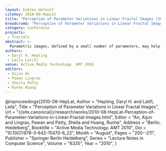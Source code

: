 ```yaml
---
layout: bibtex-default
citekey: 2010-08-HepLat
title: "Perception of Parameter Variations in Linear Fractal Images (2010)"
breadcrumb: "Perception of Parameter Variations in Linear Fractal Images (2010)"
category: conference
projects:
 - fractals
abstract: >-
  Parametric images, defined by a small number of parameters, may help to democratize access to image creation because simple parameter manipulations can yield interesting variations. Foe example, many people appreciate the aesthetics of fractal images, but few are inclined to engage in the mathematics needed to create them. A perception-driven interface for fractal image creation could find a wide audience as people could use it as an outlet for their own creative expression. This paper discusses some first steps along that path, with a study and analysis of how participants perceived changes between smoothly varying images. Further steps towards a perception-driven interface are then laid out.
authors:
 - Daryl H. Hepting
 - Leila Latifi
venue: Active Media Technology  AMT 2010
editors:
 - Aijun An
 - Pawan Lingras
 - Sheila Petty
 - Runhe Huang
---
```

@inproceedings{2010-08-HepLat,
	Author =  "Hepting, Daryl H. and Latifi, Leila",
	Title =  "Perception of Parameter Variations in Linear Fractal Images",
	Url = \"{{site.canonical}}/research/works/2010-08-HepLat-Perception-of-Parameter-Variations-in-Linear-Fractal-Images.html\",
	Editor =  "An, Aijun and Lingras, Pawan and Petty, Sheila and Huang, Runhe",
	Address =  "Berlin, Heidelberg",
	Booktitle =  "Active Media Technology. AMT 2010",
	Doi =  "10.1007/978-3-642-15470-6\_22",
	Month =  "August",
	Pages =  "200--211",
	Publisher =  "Springer Berlin Heidelberg",
	Series =  "Lecture Notes in Computer Science",
	Volume =  "6335",
	Year =  "2010",
}
